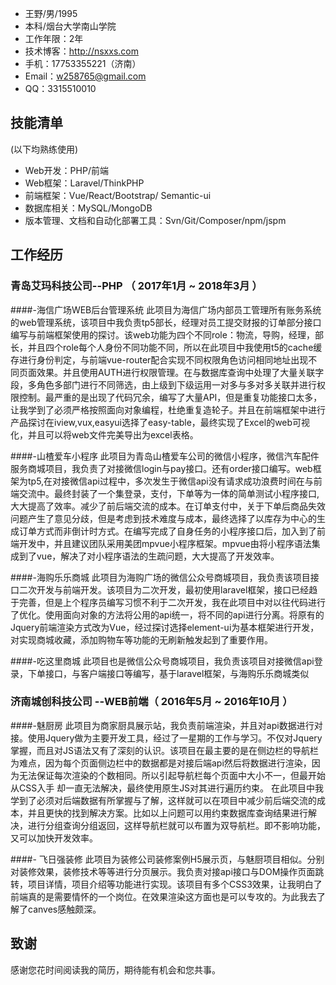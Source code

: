  - 王野/男/1995
 - 本科/烟台大学南山学院 
 - 工作年限：2年
 - 技术博客：http://nsxxs.com 
- 手机：17753355221（济南）
- Email：w258765@gmail.com 
- QQ：3315510010
    
##  技能清单
(以下均熟练使用)
- Web开发：PHP/前端
- Web框架：Laravel/ThinkPHP
- 前端框架：Vue/React/Bootstrap/ Semantic-ui
- 数据库相关：MySQL/MongoDB
- 版本管理、文档和自动化部署工具：Svn/Git/Composer/npm/jspm

## 工作经历 


### 青岛艾玛科技公司--PHP （ 2017年1月 ~ 2018年3月 ）


 ####-海信广场WEB后台管理系统
此项目为海信广场内部员工管理所有账务系统的web管理系统，该项目中我负责tp5部长，经理对员工提交财报的订单部分接口编写与前端框架使用的探讨。该web功能为四个不同role：物流，导购，经理，部长，并且四个role每个人身份不同功能不同，所以在此项目中我使用t5的cache缓存进行身份判定，与前端vue-router配合实现不同权限角色访问相同地址出现不同页面效果。并且使用AUTH进行权限管理。在与数据库查询中处理了大量关联字段，多角色多部门进行不同筛选，由上级到下级运用一对多与多对多关联并进行权限控制。最严重的是出现了代码冗余，编写了大量API，但是重复功能接口太多，让我学到了必须严格按照面向对象编程，杜绝重复造轮子。并且在前端框架中进行产品探讨在iview,vux,easyui选择了easy-table，最终实现了Excel的web可视化，并且可以将web文件完美导出为excel表格。 

####-山楂爱车小程序
此项目为青岛山楂爱车公司的微信小程序，微信汽车配件服务商城项目，我负责了对接微信login与pay接口。还有order接口编写。web框架为tp5,在对接微信api过程中，多次发生于微信api没有请求成功浪费时间在与前端交流中。最终封装了一个集登录，支付，下单等为一体的简单测试小程序接口,大大提高了效率。减少了前后端交流的成本。在订单支付中，关于下单后商品失效问题产生了意见分歧，但是考虑到技术难度与成本，最终选择了以库存为中心的生成订单方式而非倒计时方式。在编写完成了自身任务的小程序接口后，加入到了前端开发中，并且建议团队采用美团mpvue小程序框架。mpvue由将小程序语法集成到了vue，解决了对小程序语法的生疏问题，大大提高了开发效率。


####-海购乐乐商城
此项目为海购广场的微信公众号商城项目，我负责该项目接口二次开发与前端开发。该项目为二次开发，最初使用laravel框架，接口已经趋于完善，但是上个程序员编写习惯不利于二次开发，我在此项目中对以往代码进行了优化。使用面向对象的方法将公用的api统一，将不同的api进行分离。将原有的Jquery前端渲染方式改为Vue，经过探讨选择element-ui为基本框架进行开发，对实现商城收藏，添加购物车等功能的无刷新触发起到了重要作用。


 ####-吃这里商城
此项目也是微信公众号商城项目，我负责该项目对接微信api登录，下单接口，与客户端接口等编写，基于laravel框架，与海购乐乐商城类似

### 济南城创科技公司 --WEB前端（ 2016年5月 ~ 2016年10月 ）

 ####-魅厨房
此项目为商家厨具展示站，我负责前端渲染，并且对api数据进行对接。使用Jquery做为主要开发工具，经过了一星期的工作与学习。不仅对Jquery掌握，而且对JS语法又有了深刻的认识。该项目在最主要的是在侧边栏的导航栏为难点，因为每个页面侧边栏中的数据都是对接后端api然后将数据进行渲染，因为无法保证每次渲染的个数相同。所以引起导航栏每个页面中大小不一，但最开始从CSS入手 却一直无法解决，最终使用原生JS对其进行遍历约束。
在此项目中我学到了必须对后端数据有所掌握与了解，这样就可以在项目中减少前后端交流的成本，并且更快的找到解决方案。比如以上问题可以用约束数据库查询结果进行解决，进行分组查询分组返回，这样导航栏就可以布置为双导航栏。即不影响功能，又可以加快开发效率。


 ####- 飞日强装修
此项目为装修公司装修案例H5展示页，与魅厨项目相似。分别对装修效果，装修技术等等进行分页展示。我负责对接api接口与DOM操作页面跳转，项目详情，项目介绍等功能进行实现。该项目有多个CSS3效果，让我明白了前端真的是需要情怀的一个岗位。在效果渲染这方面也是可以专攻的。为此我去了解了canves感触颇深。
      
## 致谢
感谢您花时间阅读我的简历，期待能有机会和您共事。
      
